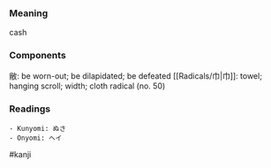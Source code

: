 ### Meaning

cash

### Components

敝: be worn-out; be dilapidated; be defeated [[Radicals/巾|巾]]: towel; hanging scroll; width; cloth radical (no. 50)

### Readings

```
- Kunyomi: ぬさ
- Onyomi: ヘイ
```

#kanji